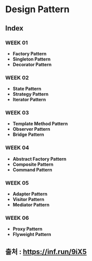 # Design Pattern

## Index

### WEEK 01

- **Factory Pattern**
- **Singleton Pattern**
- **Decorator Pattern**

### WEEK 02

- **State Pattern**
- **Strategy Pattern**
- **Iterator Pattern**

### WEEK 03

- **Template Method Pattern**
- **Observer Pattern**
- **Bridge Pattern**

### WEEK 04

- **Abstract Factory Pattern**
- **Composite Pattern**
- **Command Pattern**

### WEEK 05

- **Adapter Pattern**
- **Visitor Pattern**
- **Mediator Pattern**

### WEEK 06

- **Proxy Pattern**
- **Flyweight Pattern**

## 출처 : https://inf.run/9iX5
